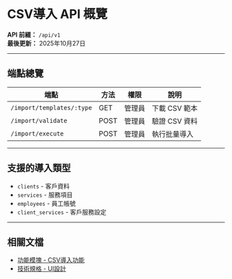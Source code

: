 # CSV導入 API 概覽

**API 前綴：** `/api/v1`  
**最後更新：** 2025年10月27日

---

## 端點總覽

| 端點 | 方法 | 權限 | 說明 |
|------|------|------|------|
| `/import/templates/:type` | GET | 管理員 | 下載 CSV 範本 |
| `/import/validate` | POST | 管理員 | 驗證 CSV 資料 |
| `/import/execute` | POST | 管理員 | 執行批量導入 |

---

## 支援的導入類型

- `clients` - 客戶資料
- `services` - 服務項目
- `employees` - 員工帳號
- `client_services` - 客戶服務設定

---

## 相關文檔

- [功能模塊 - CSV導入功能](../../功能模塊/05-CSV導入功能.md)
- [技術規格 - UI設計](../../技術規格/CSV導入/UI設計.md)

